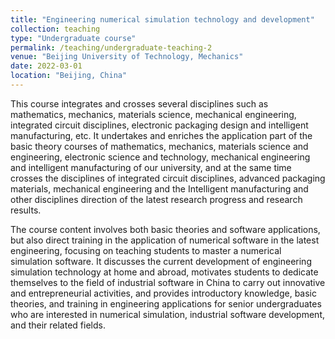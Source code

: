 ```yaml
---
title: "Engineering numerical simulation technology and development"
collection: teaching
type: "Undergraduate course"
permalink: /teaching/undergraduate-teaching-2
venue: "Beijing University of Technology, Mechanics"
date: 2022-03-01
location: "Beijing, China"
---
```


This course integrates and crosses several disciplines such as mathematics, mechanics, materials science, mechanical engineering, integrated circuit disciplines, electronic packaging design and intelligent manufacturing, etc. It undertakes and enriches the application part of the basic theory courses of mathematics, mechanics, materials science and engineering, electronic science and technology, mechanical engineering and intelligent manufacturing of our university, and at the same time crosses the disciplines of integrated circuit disciplines, advanced packaging materials, mechanical engineering and the Intelligent manufacturing and other disciplines direction of the latest research progress and research results.

The course content involves both basic theories and software applications, but also direct training in the application of numerical software in the latest engineering, focusing on teaching students to master a numerical simulation software. It discusses the current development of engineering simulation technology at home and abroad, motivates students to dedicate themselves to the field of industrial software in China to carry out innovative and entrepreneurial activities, and provides introductory knowledge, basic theories, and training in engineering applications for senior undergraduates who are interested in numerical simulation, industrial software development, and their related fields.
